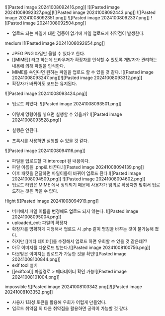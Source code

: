 ![[Pasted image 20241008092416.png]]
![[Pasted image 20241008092327.png]]![[Pasted image 20241008092443.png]]
![[Pasted image 20241008092351.png]]
![[Pasted image 20241008092337.png]]
![[Pasted image 20241008092504.png]]
- 업로드 되는 파일에 대한 검증이 없기에 파일 업로드에 취약점이 발생한다.


medium
![[Pasted image 20241008092654.png]]
- JPEG PNG 파일만 올릴 수 있다고 한다.
- [[MIME]] 라고 하는데 브라우저가 확장자를 인식할 수 있도록 개발자가 관리하는 내용에 의해 파일을 인식한다.
- MIME를 속인다면 원하는 파일을 업로드 할 수 있을 것 같다.
![[Pasted image 20241008093247.png]]![[Pasted image 20241008093312.png]]
- 확장자가 바뀌어도 코드는 유지된다.

![[Pasted image 20241008093424.png]]
- 업로드 되었다.
![[Pasted image 20241008093501.png]]
- 이렇게 명령어를 넣으면 실행할 수 있을까?
![[Pasted image 20241008093528.png]]
- 실행은 안된다.

- 프록시를 사용하면 실행할 수 있을 것 같다.

![[Pasted image 20241008094116.png]]
- 파일을 업로드할 때 intercept 된 내용이다.
- 파일 이름을 .php로 바꾼다.![[Pasted image 20241008094139.png]]
- 이후 패킷을 전달하면 파일이름이 바뀌어 업로드 된다.![[Pasted image 20241008094509.png]]
![[Pasted image 20241008094602.png]]
- 업로드 타입은 MIME 에서 정의되기 때문에 사용자가 임의로 확장자만 맞춰서 업로드하는 것은 막을 수 없다.

Hight
![[Pasted image 20241008094919.png]]
- 버퍼에서 파일 이름을 변경해도 업로드 되지 않는다.
![[Pasted image 20241008095004.png]]
- uploaded_ext: 파일의 확장자
- 확장자를 명확하게 지정해서 업로드 시 .php 같이 명칭을 바꾸는 것이 불가능해 졌다.
- 하지만 [[메타 데이터]]를 수정해서 업로드 하면 우회할 수 있을 것 같은데??
- 아무 이미지를 다운로드 받는다.![[Pasted image 20241008100756.png]]
- 다운받은 이미지는 업로드가 가능한 것을 확인![[Pasted image 20241008100844.png]]
- exif tool 설치
- [[exiftool]] 파일경로 > 메타데이터 확인 가능![[Pasted image 20241008101004.png]]

impossible
![[Pasted image 20241008103342.png]]![[Pasted image 20241008103352.png]]
- 사용자 1회성 토큰을 활용해 우회가 어렵게 만들었다.
- 업로드 취약점 외 다른 취약점을 활용하면 공략이 가능할 것 같다.